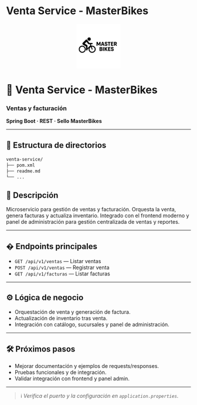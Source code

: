 
# Venta Service - MasterBikes

<div align="center">
  <img src="../frontend/images/logos/logo.svg" alt="MasterBikes" width="120"/>
</div>

<h1>🛒 Venta Service - MasterBikes</h1>
<h3>Ventas y facturación</h3>
<p><b>Spring Boot · REST · Sello MasterBikes</b></p>

---

## 📁 Estructura de directorios

```text
venta-service/
├── pom.xml
├── readme.md
└── ...
```

## 🚦 Descripción


Microservicio para gestión de ventas y facturación. Orquesta la venta, genera facturas y actualiza inventario. Integrado con el frontend moderno y panel de administración para gestión centralizada de ventas y reportes.

---


## � Endpoints principales

- `GET /api/v1/ventas` — Listar ventas
- `POST /api/v1/ventas` — Registrar venta
- `GET /api/v1/facturas` — Listar facturas

---


## ⚙️ Lógica de negocio

- Orquestación de venta y generación de factura.
- Actualización de inventario tras venta.
- Integración con catálogo, sucursales y panel de administración.

---


## 🛠️ Próximos pasos

- Mejorar documentación y ejemplos de requests/responses.
- Pruebas funcionales y de integración.
- Validar integración con frontend y panel admin.

---

> ℹ️ *Verifica el puerto y la configuración en `application.properties`.*